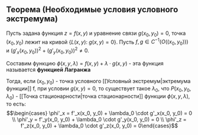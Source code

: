 ## Теорема (Необходимые условия условного экстремума)
Пусть задана функция $z = f(x, y)$ и уравнение связи $g(x_0, y_0) = 0$, точка $(x_0, y_0)$ лежит на кривой $\{ L(x, y): \ g(x, y) = 0 \}$. Пусть $f, g \in C^{-1}(O((x_0, y_0)))$ и $(g'_x(x_0, y_0))^2 + (g'_y(x_0, y_0))^2 \neq 0$.

Составим функцию $\phi (x, y, \lambda) = f(x, y) + \lambda \cdot g(x, y)$ - эта функция называется **функцией Лагранжа**

Тогда, если $(x_0, y_0)$ - точка условного [[Условный экстремум|эктремума функции]] f, при условии $g(x, y) = 0$, то существует такое $\lambda_0$, что $P(x_0, y_0, \lambda_0)$ - [[Точка стационарности|точка стационарности]] функции $\phi(x, y, \lambda)$, то есть: $$\begin{cases} \phi'_x = f'_x(x_0, y_0) + \lambda_0 \cdot g'_x(x_0, y_0) = 0 \\ \phi'_y = f'_y(x_0, y_0) + \lambda_0 \cdot g'_y(x_0, y_0) = 0 \\ \phi'_z = f'_z(x_0, y_0) + \lambda_0 \cdot g'_z(x_0, y_0) = 0\end{cases}$$